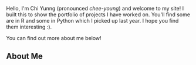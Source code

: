 Hello, I'm Chi Yunng (pronounced *chee-young*) and welcome to my site! I built this to show the portfolio of projects I have worked on. You'll find some are in R and some in Python which I picked up last year. I hope you find them interesting :).

You can find out more about me below!

## About Me
